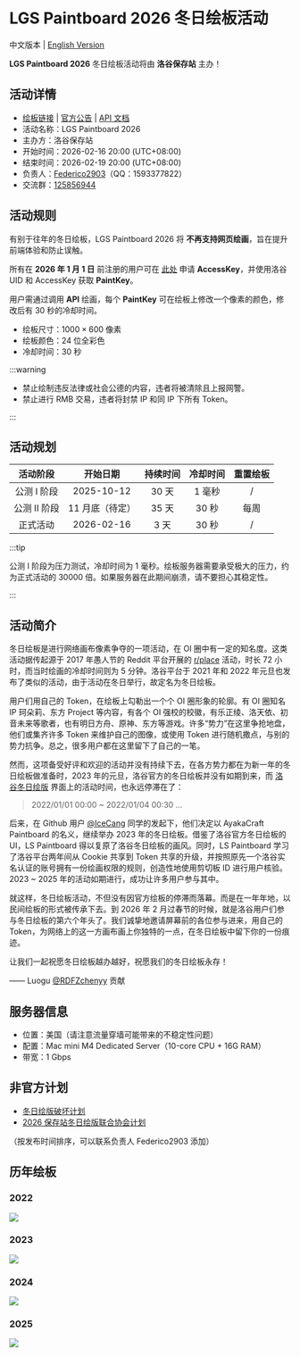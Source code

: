 # LGS Paintboard 2026 冬日绘板活动

中文版本 | [English Version](./pb.en)

**LGS Paintboard 2026** 冬日绘板活动将由 **洛谷保存站** 主办！

## 活动详情

- [绘板链接](https://www.luogu.me/paintboard) | [官方公告](https://www.luogu.me/article/pssi9ceo) | [API 文档](https://www.luogu.me/article/57b4jd3c)
- 活动名称：LGS Paintboard 2026
- 主办方：洛谷保存站
- 开始时间：2026-02-16 20:00 (UTC+08:00)
- 结束时间：2026-02-19 20:00 (UTC+08:00)
- 负责人：[Federico2903](https://www.luogu.com.cn/user/381949)（QQ：1593377822）
- 交流群：[125856944](https://qm.qq.com/q/XDFecZ4aYw)

## 活动规则

有别于往年的冬日绘板，LGS Paintboard 2026 将 **不再支持网页绘画**，旨在提升前端体验和防止误触。

所有在 **2026 年 1 月 1 日** 前注册的用户可在 [此处](https://www.luogu.me/paintboard/token) 申请 **AccessKey**，并使用洛谷 UID 和 AccessKey 获取 **PaintKey**。

用户需通过调用 **API** 绘画，每个 **PaintKey** 可在绘板上修改一个像素的颜色，修改后有 $30$ 秒的冷却时间。

- 绘板尺寸：$1000\times 600$ 像素
- 绘板颜色：$24$ 位全彩色
- 冷却时间：$30$ 秒

:::warning

- 禁止绘制违反法律或社会公德的内容，违者将被清除且上报网警。
- 禁止进行 RMB 交易，违者将封禁 IP 和同 IP 下所有 Token。

:::

## 活动规划

|  活动阶段   |    开始日期     | 持续时间 | 冷却时间 | 重置绘板 |
| :---------: | :-------------: | :------: | :------: | :------: |
| 公测 Ⅰ 阶段 |   2025-10-12    | $30$ 天  | $1$ 毫秒 |    /     |
| 公测 Ⅱ 阶段 | 11 月底（待定） | $35$ 天  | $30$ 秒  |   每周   |
|  正式活动   |   2026-02-16    |  $3$ 天  | $30$ 秒  |    /     |

:::tip

公测 Ⅰ 阶段为压力测试，冷却时间为 $1$ 毫秒。绘板服务器需要承受极大的压力，约为正式活动的 $30000$ 倍。如果服务器在此期间崩溃，请不要担心其稳定性。

:::

## 活动简介

冬日绘板是进行网络画布像素争夺的一项活动，在 OI 圈中有一定的知名度。这类活动据传起源于 2017 年愚人节的 Reddit 平台开展的 [r/place](https://en.wikipedia.org/wiki/R/place) 活动，时长 $72$ 小时，而当时绘画的冷却时间则为 $5$ 分钟。洛谷平台于 2021 年和 2022 年元旦也发布了类似的活动，由于活动在冬日举行，故定名为冬日绘板。

用户们用自己的 Token，在绘板上勾勒出一个个 OI 圈形象的轮廓。有 OI 圈知名 IP 珂朵莉、东方 Project 等内容，有各个 OI 强校的校徽，有乐正绫、洛天依、初音未来等歌者，也有明日方舟、原神、东方等游戏。许多“势力”在这里争抢地盘，他们或集齐许多 Token 来维护自己的图像，或使用 Token 进行随机撒点，与别的势力抗争。总之，很多用户都在这里留下了自己的一笔。

然而，这项备受好评和欢迎的活动并没有持续下去，在各方势力都在为新一年的冬日绘板做准备时，2023 年的元旦，洛谷官方的冬日绘板并没有如期到来，而 [洛谷冬日绘版](https://www.luogu.com.cn/paintboard) 界面上的活动时间，也永远停滞在了：

> 2022/01/01 00:00 ~ 2022/01/04 00:30 ...

后来，在 Github 用户 [@IceCang](https://github.com/IceCang) 同学的发起下，他们决定以 AyakaCraft Paintboard 的名义，继续举办 2023 年的冬日绘板。借鉴了洛谷官方冬日绘板的 UI，LS Paintboard 得以复原了洛谷冬日绘板的画风。同时，LS Paintboard 学习了洛谷平台两年间从 Cookie 共享到 Token 共享的升级，并按照原先一个洛谷实名认证的账号拥有一份绘画权限的规则，创造性地使用剪切板 ID 进行用户核验。2023 ~ 2025 年的活动如期进行，成功让许多用户参与其中。

就这样，冬日绘板活动，不但没有因官方绘板的停滞而落幕。而是在一年年地，以民间绘板的形式被传承下去。到 2026 年 2 月过春节的时候，就是洛谷用户们参与冬日绘板的第六个年头了。我们诚挚地邀请屏幕前的各位参与进来，用自己的 Token，为网络上的这一方画布画上你独特的一点，在冬日绘板中留下你的一份痕迹。

让我们一起祝愿冬日绘板越办越好，祝愿我们的冬日绘板永存！

—— Luogu [@RDFZchenyy](https://www.luogu.com.cn/user/567610) 贡献

## 服务器信息

- 位置：美国（请注意流量穿墙可能带来的不稳定性问题）
- 配置：Mac mini M4 Dedicated Server（10-core CPU + 16G RAM）
- 带宽：1 Gbps

## 非官方计划

- [冬日绘版破坏计划](https://www.luogu.me/article/bxrvfth2)
- [2026 保存站冬日绘版联合协会计划](https://www.luogu.me/article/pya455q0)

（按发布时间排序，可以联系负责人 Federico2903 添加）

## 历年绘板

### 2022

![](https://cdn.luogu.com.cn/upload/image_hosting/v0d3gyds.png)

### 2023

![](https://cdn.luogu.com.cn/upload/image_hosting/tehocpmu.png)

### 2024

![](https://cdn.luogu.com.cn/upload/image_hosting/b46ef52o.png)

### 2025

![](https://cdn.luogu.com.cn/upload/image_hosting/ubp9cvd8.png)
